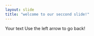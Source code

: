 ```yaml
---
layout: slide
title: "welcome to our seccond slide!"
---
```

Your text
Use the left arrow to go back!